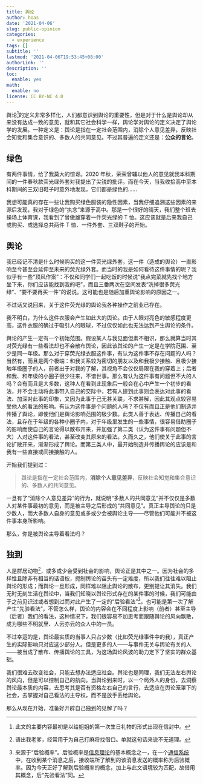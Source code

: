 ```yaml
---
title: 舆论
author: hoas
date: '2021-04-06'
slug: public-opinion
categories:
  - experience
tags: []
subtitle: ''
lastmod: '2021-04-06T19:53:45+08:00'
authorLink: ''
description: ''
toc:
  enable: yes
math:
  enable: no
license: CC BY-NC 4.0
---
```


舆论[^1]的定义非常多样化，人们都意识到舆论的重要性，但是对于什么是舆论却从来没有达成一致的意见，就和其它社会科学一样，舆论学对舆论的定义决定了舆论学的发展。一种定义是：舆论是指在一定社会范围内，消除个人意见差异，反映社会知觉和集合意识的、多数人的共同意见。不过其普遍的定义还是：**公众的言论**。

[^1]:此文的主要内容最初是以给姐姐的第一次生日礼物的形式出现在信封中。

<!--more-->

## 绿色

有两件事情，给了我莫大的惊讶。2020 年秋，荣荣曾辅以他人的意见就我本科期间的一件春秋款荧光绿外套对我提出了尖锐的批评。而在今天，当我收拾高中至本科期间的三双旧鞋子时意外地发现，它们都是绿色的……

我想可能真的存在一些让我购买绿色服装的隐性因素，当我仔细追溯这些因素的来源后发现，我对于绿色的“执念”来源于高中。那是一个很好的晴天，我们整个班去操场上体育课，我看到了曾傲雄穿着一件荧光绿的 T 恤。这应该就是后来我自己或购买、或选择总共两件 T 恤、一件外套、三双鞋子的开始。

## 舆论

我已经记不清是什么时候购买的这一件荧光绿外套，这一件（造成的舆论）一直影响至今甚至会延伸至未来的荧光绿外套。而当时的我是如何看待这件事情的呢？我似乎有一些“顶风作案”：不仅和同学们一起吃饭的时候说“我点完菜就先找个地方坐下来，你们应该能找到我的吧”，而且三番两次在空间发表“洗掉很多荧光绿”、“要不要再买一件”的说说。这可能也是随后加重舆论影响的原因之一。

不过话又说回来，关于这件荧光绿的舆论我各种操作之前业已存在。

我不明白，为什么这件衣服会产生如此大的舆论。由于人眼对亮色的敏感程度更高，这件衣服的确过于吸引人的眼球，不过仅仅如此也无法达到产生舆论的条件。

舆论的产生一定有一个初始范围。假设某人与我见面但素不相识，那么就算当时其对荧光绿有一些看法却也不会散布舆论，因此该舆论的产生一定是在学院范围、至少是同一年级。那么对于穿荧光绿衣服这件事，有认为这件事不存在问题的人吗？当然有，而且是两个极端：和我关系较为密切的朋友以及和我极少接触、且极少接触年级圈子的人，前者出于对我的了解，其视角不会仅仅局限在我的穿着上；后者和我、和年级的小圈子很少往来，不谙世事。那么有认为这件事有问题但不大的人吗？会有而且是大多数，这种人在看到此现象后一般会在心中产生一个初步的看法，并不会主动将此事带入自己的交际中，若有人提到此事则会表达对此事的看法、加深对此事的印象，又因为此事于己无甚关联，不求甚解，因此其观点较容易受他人的看法的影响。有认为这件事是个问题的人吗？不仅有而且正是他们制造并传播了舆论，即使他们是舆论影响范围的极少数。此类人善于表达、传播自己的看法，且存在于年级的各种小圈子内，对于年级里发生的一些事情，很容易借助圈子的影响而使自己的言论得以散布开来，并加强了第二类（认为这件事有问题但不大）人对这件事的看法，甚至改变其原来的看法。久而久之，他们使关于此事的言论扩散开来，渐渐形成了舆论。而第三类人中，最开始制造并传播舆论的应该是和我有一些直接或间接接触的人。

开始我们提到过：

> 舆论是指在一定社会范围内，**消除个人意见差异**，反映社会知觉和集合意识的、多数人的共同意见。

一旦有了“消除个人意见差异”的行为，就说明“多数人的共同意见”并不仅仅是多数人对某件事最初的意见，而是被主导之后形成的“共同意见”。真正主导舆论的只是少数人，而大多数人自身的意见或多或少会被舆论主导——尽管他们可能并不被这件事本身所影响。

那么，你是被舆论主导着看法吗？

## 独到

人是群居动物[^2]，或多或少会受到社会的影响，舆论正是其中之一。因为社会的多样性且除非有相当的话语权，扼制舆论的苗头有一定难度，所以我们往往难以阻止舆论的形成；而舆论一旦形成，同样难以阻止舆论的散布，更别提让其消失。我们无时无刻生活在舆论中，当我们知晓以舆论形式存在的某件事的时候，我们可能由于之前见识过或者想到过而对此产生了一定的“后验看法”[^3]，也可能是第一次了解产生“先验看法”，不管怎么样，舆论的内容会在不同程度上影响（前者）甚至主导（后者）我们的看法，这种情况下，我们很容易不加思考而跟随舆论的风向飘散，成为哪些不明就里、人云亦云的众人中的一员。

[^2]:语出我老爹，经常用于为自己打麻将找借口。单就这句话来说不无道理。
[^3]:来源于“后验概率”。后验概率是[信息理论](https://baike.baidu.com/item/信息理论/2424000)的基本概念之一，在一个[通信系统](https://baike.baidu.com/item/通信系统/1975602)中，在收到某个消息之后，接收端所了解到的该消息发送的概率称为后验概率。因为今天正好了解到后验概率的概念，加上与此文语境较为匹配，故借用其概念，后“先验看法”同。

不过幸运的是，舆论最实质的当事人只占少数（比如荧光绿事件中的我），真正产生的实际影响只对应这少部分人。但是更多的人——与事件无关与舆论有关的人——被当成了散布、传播舆论的工具，为这场舆论风波的助力定下了坚实的群众基础。

我们很难去改变社会，只能去想办法适应社会。舆论也是同理，我们无法左右舆论的风向，但是可以控制自己的航向。当舆论到来时，以一个局外人的身份，去洞察舆论最本质的内容，去思考其是否有资格左右自己的言行，去适应在舆论笼罩下的社会，去掌握对自己看法的主导权，而不是放手丢给舆论。

那么从现在开始，准备好开辟自己独到的见解了吗？